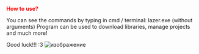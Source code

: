 <p style="color:red"><b>How to use?</b></p>
You can see the commands by typing in cmd / terminal: lazer.exe (without arguments)
Program can be used to download libraries, manage projects and much more!

Good luck!!! :3
![изображение](https://github.com/Monsler/Lazer/assets/105060825/e8262723-6242-410e-9e88-6b08e4f73814)
